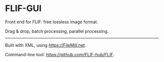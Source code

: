 # FLIF-GUI
Front end for FLIF: free lossless image format.

Drag & drop, batch processing, parallel processing.
***
Built with XML, using https://FileMill.net.

Command-line tool: https://github.com/FLIF-hub/FLIF.
